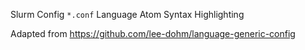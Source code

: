Slurm Config `*.conf` Language Atom Syntax Highlighting

Adapted from https://github.com/lee-dohm/language-generic-config
